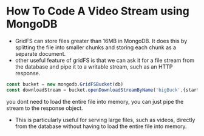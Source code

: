 # How To Code A Video Stream using MongoDB

- GridFS can store files greater than 16MB in MongoDB. It does this by splitting the file into smaller chunks and storing each chunk as a separate document.
- other useful feature of gridFS is that we can ask it for a file stream from the database and pipe it to a writable stream, such as an HTTP response.

```js
const bucket = new mongodb.GridFSBucket(db)
const downloadStream = bucket.openDownloadStreamByName('bigBuck',{start})
```

you dont need to load the entire file into memory, you can just pipe the stream to the response object.


- This is particularly useful for serving large files, such as videos, directly from the database without having to load the entire file into memory.